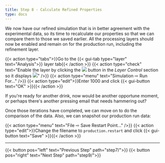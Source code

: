 ```yaml
---
title: Step 8 - Calculate Refined Properties
type: docs
---
```



We now have our refined simulation that is in better agreement with the experimental data, so its time to recalculate our properties so that we can compare them to those we saved earlier. All the processing layers should now be enabled and remain on for the production run, including the refinement layer.

{{< action type="tabs">}}Go to the {{< gui-tab type="layer" text="Analysis">}} layer tab{{< /action >}}
{{< action type="check" text="Enable the layer by clicking the ![](/img/slider-off.png) button in the _Layer Control_ section so it displays ![](/img/slider-on.png)" />}}
{{< action type="menu" text="Simulation &#8680; Run For..." />}}
{{< action type="edit">}}Enter 1000 and click {{< gui-button text="OK" >}}{{< /action >}}

If you're ready for another drink, now would be another opportune moment, or perhaps there's another pressing email that needs hammering out?

Once those iterations have completed, we can move on to do the comparison of the data. Also, we can snapshot our production run data:

{{< action type="menu" text="File &#8680; Save Restart Point..." />}}
{{< action type="edit">}}Change the filename to `production.restart` and click {{< gui-button text="Save" >}}{{< /action >}}


* * *
{{< button pos="left" text="Previous Step" path="step7/">}}
{{< button pos="right" text="Next Step" path="step9/">}}
